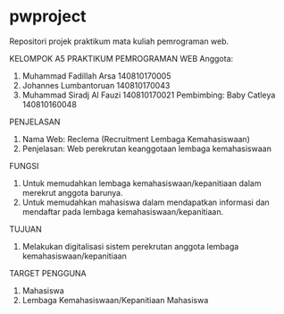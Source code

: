 # pwproject
Repositori projek praktikum mata kuliah pemrograman web.

KELOMPOK A5 PRAKTIKUM PEMROGRAMAN WEB
Anggota:
1. Muhammad Fadillah Arsa 140810170005
2. Johannes Lumbantoruan 140810170043
3. Muhammad Siradj Al Fauzi 140810170021
Pembimbing:
Baby Catleya 140810160048

PENJELASAN
1. Nama Web: Reclema (Recruitment Lembaga Kemahasiswaan)
2. Penjelasan: Web perekrutan keanggotaan lembaga kemahasiswaan

FUNGSI
1. Untuk memudahkan lembaga kemahasiswaan/kepanitiaan dalam merekrut anggota barunya.
2. Untuk memudahkan mahasiswa dalam mendapatkan informasi dan mendaftar pada lembaga kemahasiswaan/kepanitiaan.

TUJUAN
1. Melakukan digitalisasi sistem perekrutan anggota lembaga kemahasiswaan/kepanitiaan

TARGET PENGGUNA
1. Mahasiswa
2. Lembaga Kemahasiswaan/Kepanitiaan Mahasiswa
